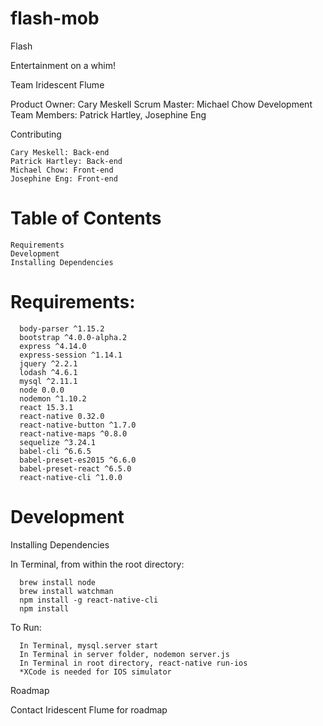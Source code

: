 # flash-mob

Flash

Entertainment on a whim!

Team Iridescent Flume

  Product Owner: Cary Meskell
  Scrum Master: Michael Chow
  Development Team Members: Patrick Hartley, Josephine Eng

Contributing

    Cary Meskell: Back-end
    Patrick Hartley: Back-end
    Michael Chow: Front-end
    Josephine Eng: Front-end

# Table of Contents

    Requirements
    Development
    Installing Dependencies

# Requirements:

      body-parser ^1.15.2
      bootstrap ^4.0.0-alpha.2
      express ^4.14.0
      express-session ^1.14.1
      jquery ^2.2.1
      lodash ^4.6.1
      mysql ^2.11.1
      node 0.0.0
      nodemon ^1.10.2
      react 15.3.1
      react-native 0.32.0
      react-native-button ^1.7.0
      react-native-maps ^0.8.0
      sequelize ^3.24.1
      babel-cli ^6.6.5
      babel-preset-es2015 ^6.6.0
      babel-preset-react ^6.5.0
      react-native-cli ^1.0.0

# Development

  Installing Dependencies

  In Terminal, from within the root directory:

      brew install node
      brew install watchman
      npm install -g react-native-cli
      npm install

  To Run:

      In Terminal, mysql.server start
      In Terminal in server folder, nodemon server.js
      In Terminal in root directory, react-native run-ios
      *XCode is needed for IOS simulator

Roadmap

  Contact Iridescent Flume for roadmap
